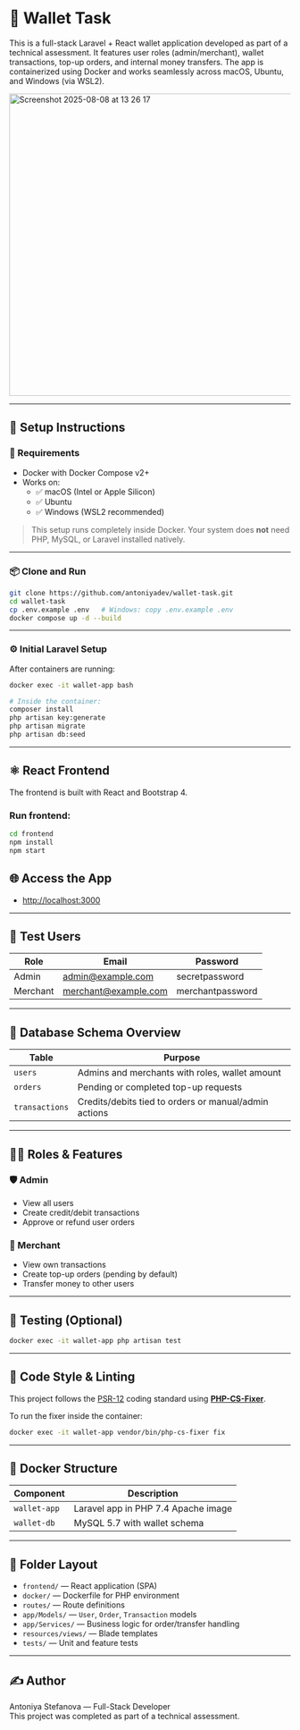 # 💸 Wallet Task

This is a full-stack Laravel + React wallet application developed as part of a technical assessment. It features user roles (admin/merchant), wallet transactions, top-up orders, and internal money transfers. The app is containerized using Docker and works seamlessly across macOS, Ubuntu, and Windows (via WSL2).

<img width="1200" height="541" alt="Screenshot 2025-08-08 at 13 26 17" src="https://github.com/user-attachments/assets/a3a3efa5-b611-4635-88a6-e58445ca341c" />

---

## 🚀 Setup Instructions

### 🔧 Requirements

- Docker with Docker Compose v2+
- Works on:
  - ✅ macOS (Intel or Apple Silicon)
  - ✅ Ubuntu
  - ✅ Windows (WSL2 recommended)

> This setup runs completely inside Docker. Your system does **not** need PHP, MySQL, or Laravel installed natively.

---

### 📦 Clone and Run

```bash
git clone https://github.com/antoniyadev/wallet-task.git
cd wallet-task
cp .env.example .env   # Windows: copy .env.example .env
docker compose up -d --build
```

---

### ⚙️ Initial Laravel Setup

After containers are running:

```bash
docker exec -it wallet-app bash

# Inside the container:
composer install
php artisan key:generate
php artisan migrate
php artisan db:seed
```

---

## ⚛️ React Frontend

The frontend is built with React and Bootstrap 4.

### Run frontend:

```bash
cd frontend
npm install
npm start
```

## 🌐 Access the App

- [http://localhost:3000](http://localhost:3000)

---

## 👤 Test Users

| Role     | Email                  | Password          |
|----------|------------------------|-------------------|
| Admin    | admin@example.com      | secretpassword    |
| Merchant | merchant@example.com   | merchantpassword  |

---

## 🐘 Database Schema Overview

| Table         | Purpose                                                   |
|---------------|-----------------------------------------------------------|
| `users`       | Admins and merchants with roles, wallet amount            |
| `orders`      | Pending or completed top-up requests                      |
| `transactions`| Credits/debits tied to orders or manual/admin actions     |

---

## 🧑‍💻 Roles & Features

### 🛡️ Admin

- View all users
- Create credit/debit transactions
- Approve or refund user orders

### 🛒 Merchant

- View own transactions
- Create top-up orders (pending by default)
- Transfer money to other users

---

## 🧪 Testing (Optional)

```bash
docker exec -it wallet-app php artisan test
```

---

## 🎯 Code Style & Linting

This project follows the [PSR-12](https://www.php-fig.org/psr/psr-12/) coding standard using **[PHP-CS-Fixer](https://github.com/PHP-CS-Fixer/PHP-CS-Fixer)**.

To run the fixer inside the container:

```bash
docker exec -it wallet-app vendor/bin/php-cs-fixer fix
```

---

## 🧰 Docker Structure

| Component       | Description                         |
|------------------|-------------------------------------|
| `wallet-app`     | Laravel app in PHP 7.4 Apache image |
| `wallet-db`      | MySQL 5.7 with wallet schema        |

---

## 📂 Folder Layout

- `frontend/` — React application (SPA)
- `docker/` — Dockerfile for PHP environment
- `routes/` — Route definitions
- `app/Models/` — `User`, `Order`, `Transaction` models
- `app/Services/` — Business logic for order/transfer handling
- `resources/views/` — Blade templates
- `tests/` — Unit and feature tests

---

## ✍️ Author

Antoniya Stefanova — Full-Stack Developer  
This project was completed as part of a technical assessment.
